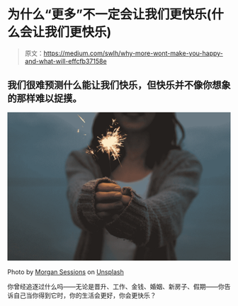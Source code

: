 # 为什么“更多”不一定会让我们更快乐(什么会让我们更快乐)

> 原文：<https://medium.com/swlh/why-more-wont-make-you-happy-and-what-will-effcfb37158e>

## 我们很难预测什么能让我们快乐，但快乐并不像你想象的那样难以捉摸。

![](img/04e43885d9aa62284dd0ea2fcfc66461.png)

Photo by [Morgan Sessions](https://unsplash.com/@morgansessions?utm_source=medium&utm_medium=referral) on [Unsplash](https://unsplash.com?utm_source=medium&utm_medium=referral)

你曾经追逐过什么吗——无论是晋升、工作、金钱、婚姻、新房子、假期——你告诉自己当你得到它时，你的生活会更好，你会更快乐？